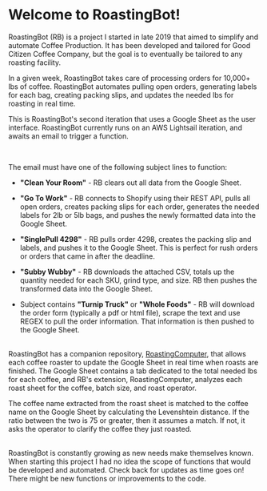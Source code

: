 # Welcome to RoastingBot!

RoastingBot (RB) is a project I started in late 2019 that aimed to simplify and automate Coffee Production. It has been developed and tailored for Good Citizen Coffee Company, but the goal is to eventually be tailored to any roasting facility. 

In a given week, RoastingBot takes care of processing orders for 10,000+ lbs of coffee. RoastingBot automates pulling open orders, generating labels for each bag, creating packing slips, and updates the needed lbs for roasting in real time. 

This is RoastingBot's second iteration that uses a Google Sheet as the user interface. RoastingBot currently runs on an AWS Lightsail iteration, and awaits an email to trigger a function. 

<br>

The email must have one of the following subject lines to function:
- <b>"Clean Your Room"</b> - RB clears out all data from the Google Sheet.

- <b>"Go To Work"</b> - RB connects to Shopify using their REST API, pulls all open orders, creates packing slips for each order, generates the needed labels for 2lb or 5lb bags, and pushes the newly formatted data into the Google Sheet. 

- <b>"SinglePull 4298"</b> - RB pulls order 4298, creates the packing slip and labels, and pushes it to the Google Sheet. This is perfect for rush orders or orders that came in after the deadline. 

- <b>"Subby Wubby"</b> - RB downloads the attached CSV, totals up the quantity needed for each SKU, grind type, and size. RB then pushes the transformed data into the Google Sheet. 

- Subject contains <b>"Turnip Truck"</b> or <b>"Whole Foods"</b> - RB will download the order form (typically a pdf or html file), scrape the text and use REGEX to pull the order information. That information is then pushed to the Google Sheet. 

<br>
RoastingBot has a companion repository, <a href='https://github.com/bpdamore/RoastingComputer'>RoastingComputer</a>, that allows each coffee roaster to update the Google Sheet in real time when roasts are finished. The Google Sheet contains a tab dedicated to the total needed lbs for each coffee, and RB's extension, RoastingComputer, analyzes each roast sheet for the coffee, batch size, and roast operator. 

The coffee name extracted from the roast sheet is matched to the coffee name on the Google Sheet by calculating the Levenshtein distance. If the ratio between the two is 75 or greater, then it assumes a match. If not, it asks the operator to clarify the coffee they just roasted. 

<br>
RoastingBot is constantly growing as new needs make themselves known. When starting this project I had no idea the scope of functions that would be developed and automated. Check back for updates as time goes on! There might be new functions or improvements to the code.

